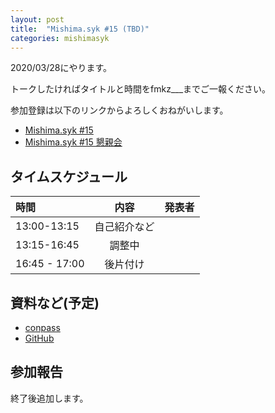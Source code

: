 ```yaml
---
layout: post
title:  "Mishima.syk #15 (TBD)"
categories: mishimasyk
---
```


2020/03/28にやります。

トークしたければタイトルと時間をfmkz___までご一報ください。

参加登録は以下のリンクからよろしくおねがいします。

- [Mishima.syk #15](https://connpass.com/event/162763/)
- [Mishima.syk #15 懇親会](https://connpass.com/event/162762/)

## タイムスケジュール

| 時間 | 内容| 発表者 |
|:------------ |:--------------:| ------------:|
|13:00-13:15|自己紹介など||
|13:15-16:45|調整中||
|16:45 - 17:00|後片付け||

## 資料など(予定)

- [conpass](https://connpass.com/event/162763/presentation/)
- [GitHub](https://github.com/Mishima-syk/15)

## 参加報告

終了後追加します。




